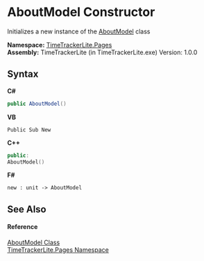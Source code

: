 # AboutModel Constructor 
 

Initializes a new instance of the <a href="bfed49df-4190-ef8c-46ac-7a1943864414">AboutModel</a> class

**Namespace:**&nbsp;<a href="be72919d-3e91-d5db-2c88-41279e953f1c">TimeTrackerLite.Pages</a><br />**Assembly:**&nbsp;TimeTrackerLite (in TimeTrackerLite.exe) Version: 1.0.0

## Syntax

**C#**<br />
``` C#
public AboutModel()
```

**VB**<br />
``` VB
Public Sub New
```

**C++**<br />
``` C++
public:
AboutModel()
```

**F#**<br />
``` F#
new : unit -> AboutModel
```


## See Also


#### Reference
<a href="bfed49df-4190-ef8c-46ac-7a1943864414">AboutModel Class</a><br /><a href="be72919d-3e91-d5db-2c88-41279e953f1c">TimeTrackerLite.Pages Namespace</a><br />